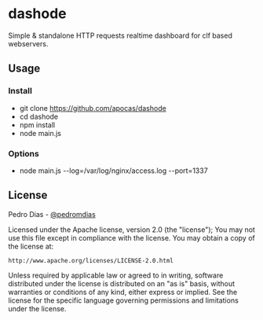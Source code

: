 # dashode

Simple & standalone HTTP requests realtime dashboard for clf based webservers.

## Usage

### Install

 * git clone https://github.com/apocas/dashode
 * cd dashode
 * npm install
 * node main.js

### Options

 * node main.js --log=/var/log/nginx/access.log --port=1337

## License

Pedro Dias - [@pedromdias](https://twitter.com/pedromdias)

Licensed under the Apache license, version 2.0 (the "license"); You may not use this file except in compliance with the license. You may obtain a copy of the license at:

    http://www.apache.org/licenses/LICENSE-2.0.html

Unless required by applicable law or agreed to in writing, software distributed under the license is distributed on an "as is" basis, without warranties or conditions of any kind, either express or implied. See the license for the specific language governing permissions and limitations under the license.
